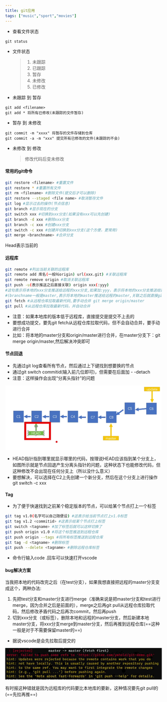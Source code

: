 ```yaml
---
title: git应用
tags: ["music","sport","movies"]
---
```


+ 查看文件状态

```
git status
```



- 文件状态

  >1. 未跟踪
  >2. 已跟踪
  >3. 暂存
  >4. 未修改
  >5. 已修改



- 未跟踪 到 暂存

```
git add <filename>
git add * 将所有已修改(未跟踪的文件暂存)
```

- 暂存 到 未修改

```
git commit -m "xxxx" 将暂存的文件存储到仓库
git commit -a -m "xxx" 提交所有已修改的文件(未跟踪的不会)
```

- 未修改 到 修改

  >修改代码后变未修改



#### 常用的git命令

```bash
git restore <filename> #重置文件
git restore * #重置所有文件
git rm <filename> #删除文件(提交后才可以删除)
git restore --staged <file name> #取消暂存文件
git log #显示过去的操作(节点信息)
git branch #显示现在的分支
git switch xxx #切换到xxx分支(如果没有xxx可以先创建)
git branch -d xxx #删除xxx分支
git branch -c xxx #创建xxx分支
git switch -c xxx #创建并切换到xxx分支(这个方便，更常用)
git merge <branchname> #合并分支
```

Head表示当前的

#### 远程库

```bash
git remote #列出当前关联的远程库
git remote add 库名(一般叫origin) url(xxx.git) #关联远程库
git remote remove origin #取消关联远程库
git push -u(表示推送之后直接关联) origin xxx(:yyy)
#这句表示将本地的xxx分支推送给远程的xxx分支,如果加:yyy，表示将本地的xxx分支推送给远程的yyy分支
#(branchname一般是master,表示将本地的master推送给远程的master,关联之后就直接git push即可)
git fetch #从远程仓库拉取最新代码,要手动合并 git merge origin/master
git pull #从远程仓库拉取最新代码，并自动合并
```

- 注意：如果本地库的版本低于远程库，直接提交是提交不上去的
- 要想成功提交，要先git fetch从远程仓库拉取代码，但不会自动合并，要手动进行合并
- 比如：将本地的master分支和origin/master进行合并，在master分支下：git merge origin/master,然后解决冲突即可



#### 节点回退

- 先通过git log查看所有节点，然后通过上下键找到想要换的节点
- 通过git switch commitid(输入前几位即可)，但需要在后面加 - -detach
- 注意：这样操作会出现“分离头指针”的问题

<img src="./../img//分离头指针.png" alt="分离头指针" style="zoom:60%;" />

- HEAD指针指到哪里就显示哪里的代码，按理说HEAD应该指到某个分支上，如图所示就是节点回退产生分离头指针的问题，这种状态下也能修改代码，但这种修改不会出现在任何分支上（所以没什么意义）
- 要想解决，可以选择在C2上先创建一个新分支，然后在这个分支上进行操作git switch -c xxx



#### Tag

- 为了便于快速找到之前某个稳定版本的节点，可以给某个节点打上一个标签

```bash
git tag v1.0(名字可以自己随便设) #这表示给当前节点打上v1.0标签
git tag v1.2 <commitid> #这表示给某个节点打上标签
git switch <tagname> #加了标签后就可以这样切换了
git push origin v1.0 #将这个标签推送到远程仓库
git push origin --tags #将所有标签推送到远程仓库
git tag -d <tagname> #删除标签
git push --delete <tagname> #删除远程仓库标签
```



- 命令行输入code .回车可以快速打开vscode

  

#### bug解决方案

当我把本地的代码改完之后（在test分支），如果我想直接把远程的master分支变成这个，两种办法:

1. 先把test分支和master分支进行merge（准确来说是把master分支和test进行merge，因为合并之后是前面的），merge之后再git pull从远程仓库拉取代码，然后修改矛盾代码之后再次commit，然后再push
2. 切到xxx分支（或标签），删除本地和远程的master分支，然后新建本地master分支，将xxx分支merge到master分支，然后再推到远程仓库(==这种一般是对于不需要保留master的==)



- 据说vscode是会先拉取后提交的

<img src="./../img/远程仓库较新.png" alt="远程仓库版本较新时出现的问题" style="zoom:90%;" />

有时报这种错就是因为远程库的代码要比本地库的要新，这种情况要先git pull的(==先拉再推==)

